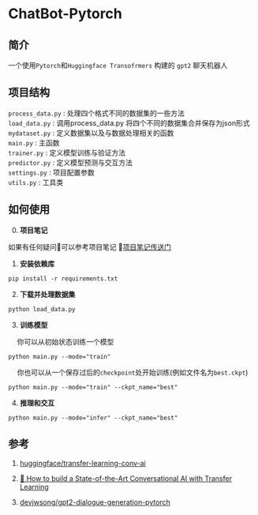 # ChatBot-Pytorch
## 简介
一个使用`Pytorch`和`Huggingface Transofrmers` 构建的 `gpt2` 聊天机器人 <br>

## 项目结构 
`process_data.py` : 处理四个格式不同的数据集的一些方法 <br>
`load_data.py` : 调用process_data.py 将四个不同的数据集合并保存为json形式<br>
`mydataset.py` : 定义数据集以及与数据处理相关的函数<br>
`main.py` : 主函数<br>
`trainer.py` : 定义模型训练与验证方法<br>
`predictor.py` : 定义模型预测与交互方法<br>
`settings.py` : 项目配置参数<br>
`utils.py` : 工具类<br>

## 如何使用
0. **项目笔记**

如果有任何疑问🤔️可以参考项目笔记 🤖️[项目笔记传送门](https://github.com/chenjunyi1999/ML-Tutorial/tree/main/ChatBot-pytorch%E9%A1%B9%E7%9B%AE%E7%AC%94%E8%AE%B0)
 
1. **安装依赖库**
```
pip install -r requirements.txt
```
2. **下载并处理数据集**
```
python load_data.py
```
3. **训练模型**

  &emsp; 你可以从初始状态训练一个模型
```
python main.py --mode="train"
```

  &emsp; 你也可以从一个保存过后的`checkpoint`处开始训练(例如文件名为`best.ckpt`)
```
python main.py --mode="train" --ckpt_name="best"
```
4. **推理和交互**
```
python main.py --mode="infer" --ckpt_name="best"
```

## 参考
1. [huggingface/transfer-learning-conv-ai](https://github.com/huggingface/transfer-learning-conv-ai)

2. [🦄 How to build a State-of-the-Art Conversational AI with Transfer Learning](https://medium.com/huggingface/how-to-build-a-state-of-the-art-conversational-ai-with-transfer-learning-2d818ac26313)

3. [devjwsong/gpt2-dialogue-generation-pytorch](https://github.com/devjwsong/gpt2-dialogue-generation-pytorch)


